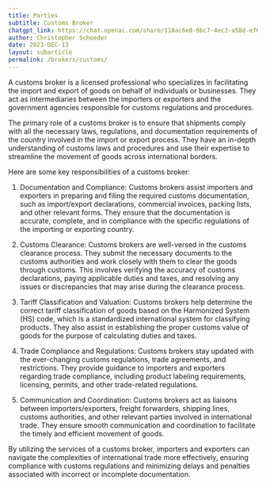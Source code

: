 ```yaml
---
title: Parties
subtitle: Customs Broker
chatgpt_link: https://chat.openai.com/share/118ac6e8-6bc7-4ec3-a58d-ef629c101d9f
author: Christopher Schoeder
date: 2023-DEC-13
layout: subarticle
permalink: /brokers/customs/
---
```


A customs broker is a licensed professional who specializes in facilitating the import and export of goods on behalf of individuals or businesses. They act as intermediaries between the importers or exporters and the government agencies responsible for customs regulations and procedures.

The primary role of a customs broker is to ensure that shipments comply with all the necessary laws, regulations, and documentation requirements of the country involved in the import or export process. They have an in-depth understanding of customs laws and procedures and use their expertise to streamline the movement of goods across international borders.

Here are some key responsibilities of a customs broker:

1. Documentation and Compliance: Customs brokers assist importers and exporters in preparing and filing the required customs documentation, such as import/export declarations, commercial invoices, packing lists, and other relevant forms. They ensure that the documentation is accurate, complete, and in compliance with the specific regulations of the importing or exporting country.

2. Customs Clearance: Customs brokers are well-versed in the customs clearance process. They submit the necessary documents to the customs authorities and work closely with them to clear the goods through customs. This involves verifying the accuracy of customs declarations, paying applicable duties and taxes, and resolving any issues or discrepancies that may arise during the clearance process.

3. Tariff Classification and Valuation: Customs brokers help determine the correct tariff classification of goods based on the Harmonized System (HS) code, which is a standardized international system for classifying products. They also assist in establishing the proper customs value of goods for the purpose of calculating duties and taxes.

4. Trade Compliance and Regulations: Customs brokers stay updated with the ever-changing customs regulations, trade agreements, and restrictions. They provide guidance to importers and exporters regarding trade compliance, including product labeling requirements, licensing, permits, and other trade-related regulations.

5. Communication and Coordination: Customs brokers act as liaisons between importers/exporters, freight forwarders, shipping lines, customs authorities, and other relevant parties involved in international trade. They ensure smooth communication and coordination to facilitate the timely and efficient movement of goods.

By utilizing the services of a customs broker, importers and exporters can navigate the complexities of international trade more effectively, ensuring compliance with customs regulations and minimizing delays and penalties associated with incorrect or incomplete documentation.
